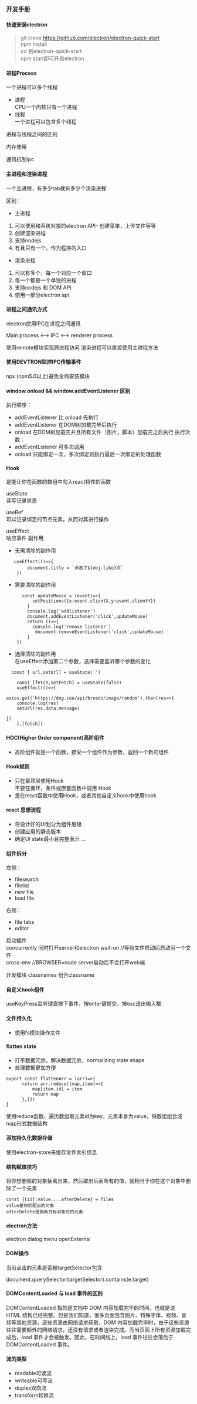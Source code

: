 ### 开发手册

#### 快速安装electron
 > git clone https://github.com/electron/electron-quick-start   
 >npm install   
 cd 到electron-quick-start   
   npm start即可开启electron


#### 进程Process

一个进程可以多个线程

- 进程   
CPU一个内核只有一个进程
- 线程    
一个进程可以包含多个线程

进程与线程之间的区别  

内存使用

通讯机制ipc

#### 主进程和渲染进程  
一个主进程，有多少tab就有多少个渲染进程

区别：
- 主进程  
1. 可以使用和系统对接的electron API- 创建菜单，上传文件等等  
2. 创建渲染进程
3. 支持nodejs
4. 有且只有一个，作为程序的入口

- 渲染进程
1. 可以有多个，每一个对应一个窗口
2. 每一个都是一个单独的进程
3. 支持nodejs 和 DOM API
4. 使用一部分electron api


#### 进程之间通讯方式
electron使用IPC在进程之间通讯

Main process <--> IPC <--> renderer process

使用remote模块实现跨进程访问
渲染进程可以直接使用主进程方法

#### 使用DEVTRON监控IPC传输事件

npx (npm5.0以上)避免全局安装模块

#### window.onload && window.addEventListener 区别
执行顺序：  
- addEventListener 比 onload 先执行 
- addEventListener 在DOM树加载完毕后执行
- onload 在DOM树加载完并且所有文件（图片，脚本）加载完之后执行
执行次数：
- addEventListener 可多次调用
- onload 只能绑定一次，多次绑定则执行最后一次绑定的处理函数



#### Hook
是能让你在函数的数组中勾入react特性的函数   

useState  
读写记录状态   

useRef   
可以记录绑定的节点元素，从而对其进行操作   

useEffect  
响应事件
副作用   
- 无需清除的副作用   
```
   useEffect(()=>{
        document.title = `点击了${obj.like}次`
    })
```
- 需要清除的副作用
```
      const updateMouse = (event)=>{
          setPositions({x:event.clientX,y:event.clientY})
        }
        console.log('addlistener')
        document.addEventListener('click',updateMouse)
        return ()=>{
          console.log('remove listener')
           document.removeEventListener('click',updateMouse)
        }
    })
```
- 选择清除的副作用   
在useEffect添加第二个参数，选择需要监听哪个参数的变化
```
  const [ url,setUrl] = useState('')
  
    const [fetch,setFetch] = useState(false)
    useEffect(()=>{

axios.get('https://dog.ceo/api/breeds/image/random').then(res=>{
    console.log(res)
    setUrl(res.data.message)

})
    },[fetch])
```

#### HOC(Higher Order component)高阶组件   
- 高阶组件就是一个函数，接受一个组件作为参数，返回一个新的组件  


#### Hook规则

- 只在最顶层使用Hook   
不要在循环，条件或嵌套函数中调用 Hook  
- 是在react函数中使用Hook，或者其他自定义hook中使用hook


#### react 思想流程
- 将设计好的UI划分为组件层级  
- 创建应用的静态版本  
- 确定UI state最小且完整表示
...

#### 组件拆分  
左侧：   
- filesearch   
- filelist
- new file
- load file 

右侧：
- file tabs
- editor

启动插件   
concurrently   同时打开server和electron
wait-on //等待文件启动后启动另一个文件    
cross-env  //BROWSER=node server启动后不会打开web端   


开发模块
classnames 组合classname  

#### 自定义hook组件

useKeyPress监听键盘按下事件，按enter键提交，按esc退出输入框


#### 文件持久化

- 使用fs模块操作文件


#### flatten state
- 打平数据冗余，解决数据冗余，normalizing state shape
- 处理数据更加方便
```
export const flattenArr = (arr)=>{
      return arr.reduce((map,item)=>{
          map[item.id] = item
          return map
      },{})
}

```
使用reduce函数，遍历数组取元素id为key，元素本身为value，将数组组合成map形式数据结构

#### 添加持久化数据存储

使用electron-store来缓存文件索引信息   

#### 结构赋值技巧
将你想删除的对象抽离出来，然后取出后面所有的值，就相当于你在这个对象中删除了一个元素
```
const {[id]:value,...afterDelete} = files
value是你匹配出的对象
afterDelete是抽离目标对象后的元素
```

#### electron方法
electron dialog
menu
openExternal

#### DOM操作

当前点击的元素是否被targetSelector包含

document.querySelector(targetSelector).contains(e.target) 

#### DOMContentLoaded 与 load 事件的区别
DOMContentLoaded 指的是文档中 DOM 内容加载完毕的时间，也就是说 HTML 结构已经完整。但是我们知道，很多页面包含图片、特殊字体、视频、音频等其他资源，这些资源由网络请求获取，DOM 内容加载完毕时，由于这些资源往往需要额外的网络请求，还没有请求或者渲染完成。而当页面上所有资源加载完成后，load 事件才会被触发。因此，在时间线上，load 事件往往会落后于 DOMContentLoaded 事件。

#### 流的类型
- readable可读流
- writeable可写流
- duplex双向流
- transform转换流

